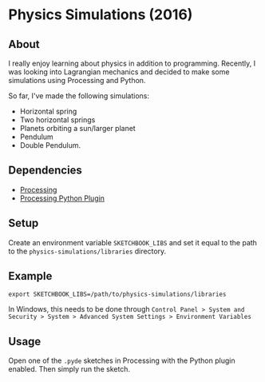 # Physics Simulations (2016)

## About

I really enjoy learning about physics in addition to programming. Recently, 
I was looking into Lagrangian mechanics and decided to make some simulations 
using Processing and Python.

So far, I've made the following simulations:

* Horizontal spring
* Two horizontal springs
* Planets orbiting a sun/larger planet
* Pendulum
* Double Pendulum.

## Dependencies

* [Processing](https://processing.org)
* [Processing Python Plugin](http://py.processing.org/)

## Setup

Create an environment variable `SKETCHBOOK_LIBS` and set it equal to the path 
to the `physics-simulations/libraries` directory.

## Example

`export SKETCHBOOK_LIBS=/path/to/physics-simulations/libraries`

In Windows, this needs to be done through 
`Control Panel > System and Security > System > Advanced System Settings > Environment Variables`

## Usage

Open one of the `.pyde` sketches in Processing with the Python plugin 
enabled. Then simply run the sketch.
